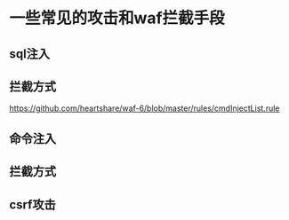 # 一些常见的攻击和waf拦截手段

## sql注入

## 拦截方式
https://github.com/heartshare/waf-6/blob/master/rules/cmdInjectList.rule

## 命令注入

## 拦截方式

## csrf攻击
